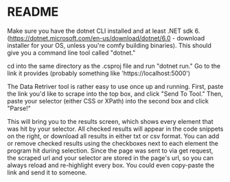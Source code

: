 ﻿# README
Make sure you have the dotnet CLI installed and at least .NET sdk 6. (https://dotnet.microsoft.com/en-us/download/dotnet/6.0 - download installer for your OS, unless you're comfy building binaries). This should give you a command line tool called "dotnet."

cd into the same directory as the .csproj file and run "dotnet run." Go to the link it provides (probably something like 'https://localhost:5000')

The Data Retriver tool is rather easy to use once up and running. First, paste the link you'd like to scrape into the top box, and click "Send To Tool." Then, paste your selector (either CSS or XPath) into the second box and click "Parse!"

This will bring you to the results screen, which shows every element that was hit by your selector. All checked results will appear in the code snippets on the right, or download all results in either txt or csv format. You can add or remove checked results using the checkboxes next to each element the program hit during selection. Since the page was sent to via get request, the scraped url and your selector are stored in the page's url, so you can always reload and re-highlight every box. You could even copy-paste the link and send it to someone.